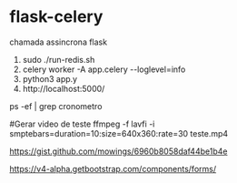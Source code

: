 # flask-celery
chamada assincrona flask

1. sudo ./run-redis.sh
2. celery worker -A app.celery --loglevel=info
3. python3 app.y
4. http://localhost:5000/




ps -ef | grep cronometro

#Gerar video de teste
ffmpeg -f lavfi -i smptebars=duration=10:size=640x360:rate=30 teste.mp4

 https://gist.github.com/mowings/6960b8058daf44be1b4e

 https://v4-alpha.getbootstrap.com/components/forms/